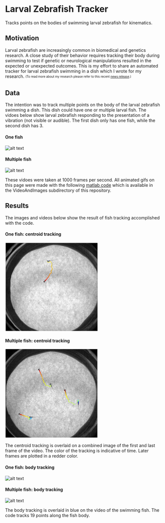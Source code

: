 # Larval Zebrafish Tracker
Tracks points on the bodies of swimming larval zebrafish for kinematics.

## Motivation
Larval zebrafish are increasingly common in biomedical and genetics research. A close study of their behavior requires tracking their body during swimming to test if genetic or neurological manipulations resulted in the expected or unexpected outcomes. This is my effort to share an automated tracker for larval zebrafish swimming in a dish which I wrote for my research. <sub><sup>(To read more about my research please refer to this recent [news release](http://www.mccormick.northwestern.edu/news/articles/2017/09/neuroscientists-explore-the-risky-business-of-self-preservation.html?utm_source=internal-newsletter-09-20-17&utm_medium=email&utm_campaign=internal-newsletter&utm_content=email-position1&lipi=urn%3Ali%3Apage%3Ad_flagship3_profile_view_base_treasury%3BLZ1jOlhkT4W4E32VTWgHTg%3D%3D).)</sup></sub>

## Data
The intention was to track multiple points on the body of the larval zebrafish swimming a dish. This dish could have one or multiple larval fish. The vidoes below show larval zebrafish responding to the presentation of a vibration (not visible or audible). The first dish only has one fish, while the second dish has 3. 

#### One fish
![alt text](https://github.com/MiningMyBusiness/LarvalZebrafishTracker/raw/master/VideoAndImages/OneFish_crop.gif "One Fish")

#### Multiple fish
![alt text](https://github.com/MiningMyBusiness/LarvalZebrafishTracker/raw/master/VideoAndImages/MultipleFish_crop.gif "Multiple Fish")

These vidoes were taken at 1000 frames per second. All animated gifs on this page were made with the following [matlab code](https://github.com/MiningMyBusiness/LarvalZebrafishTracker/raw/master/VideoAndImages/gifMovieMaker.m) which is available in the VideoAndImages subdirectory of this repository. 

## Results
The images and videos below show the result of fish tracking accomplished with the code. 

#### One fish: centroid tracking
<img src="https://github.com/MiningMyBusiness/LarvalZebrafishTracker/raw/master/VideoAndImages/OneFish_centroid.jpg" width="300">

#### Multiple fish: centroid tracking
<img src="https://github.com/MiningMyBusiness/LarvalZebrafishTracker/raw/master/VideoAndImages/MultipleFish_centroid.jpg" width="300">

The centroid tracking is overlaid on a combined image of the first and last frame of the video. The color of the tracking is indicative of time. Later frames are plotted in a redder color. 

#### One fish: body tracking
![alt text](https://github.com/MiningMyBusiness/LarvalZebrafishTracker/raw/master/VideoAndImages/OneFish_tracked_crop.gif "One Fish")

#### Multiple fish: body tracking
![alt text](https://github.com/MiningMyBusiness/LarvalZebrafishTracker/raw/master/VideoAndImages/MultipleFish_tracked_crop.gif "Multiple Fish")

The body tracking is overlaid in blue on the video of the swimming fish. The code tracks 19 points along the fish body. 
